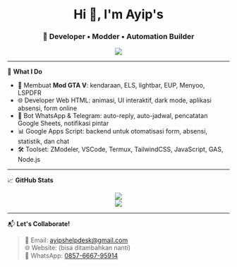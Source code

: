 <h1 align="center">Hi 👋, I'm Ayip's</h1>
<h3 align="center">🎯 Developer • Modder • Automation Builder</h3>

<p align="center">
  <a href="https://wa.me/6285766795914" target="_blank">
    <img src="https://img.shields.io/badge/Contact-WhatsApp-green?style=for-the-badge&logo=whatsapp" />
  </a>
</p>

---

🔧 **What I Do**

- 🔨 Membuat **Mod GTA V**: kendaraan, ELS, lightbar, EUP, Menyoo, LSPDFR
- 🌐 Developer Web HTML: animasi, UI interaktif, dark mode, aplikasi absensi, form online
- 🤖 Bot WhatsApp & Telegram: auto-reply, auto-jadwal, pencatatan Google Sheets, notifikasi pintar
- 📊 Google Apps Script: backend untuk otomatisasi form, absensi, statistik, dan chat
- 🛠️ Toolset: ZModeler, VSCode, Termux, TailwindCSS, JavaScript, GAS, Node.js

---

📈 **GitHub Stats**
<p align="center">
  <img src="https://github-readme-stats.vercel.app/api?username=Mas-ayips&show_icons=true&theme=tokyonight" />
  <br/>
  <img src="https://github-readme-stats.vercel.app/api/top-langs/?username=Mas-ayips&layout=compact&theme=tokyonight" />
</p>

---

📬 **Let's Collaborate!**
> 📧 Email: ayipshelpdesk@gmail.com  
> 🌐 Website: (bisa ditambahkan nanti)  
> 💬 WhatsApp: [0857-6667-95914](https://wa.me/6285766795914)
